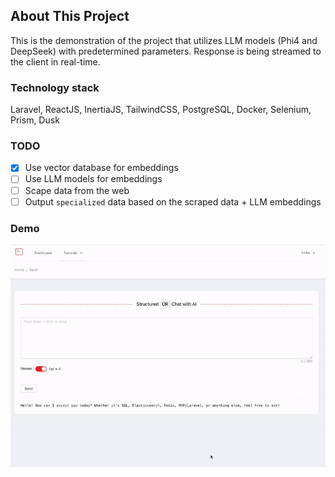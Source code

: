 ## About This Project

This is the demonstration of the project that utilizes LLM models (Phi4 and DeepSeek) with predetermined parameters.
Response is being streamed to the client in real-time.

### Technology stack

Laravel, ReactJS, InertiaJS, TailwindCSS, PostgreSQL, Docker, Selenium, Prism, Dusk

### TODO

- [x] Use vector database for embeddings
- [ ] Use LLM models for embeddings
- [ ] Scape data from the web
- [ ] Output `specialized` data based on the scraped data + LLM embeddings

### Demo

![1.gif](resources/img/1.gif)

